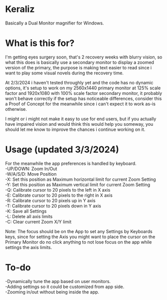 # Keraliz
Basically a Dual Monitor magnifier for Windows.

# What is this for?

I'm getting eyes surgery soon, that's 2 recovery weeks with blurry vision, so what this does is basically use a secondary monitor to display a zoomed version of the primary, the purpose is making text easier to read since i want to play some visual novels during the recovery time.

At 2/3/2024 i haven't tested throughly yet and the code has no dynamic options, it's setup to work on my 2560x1440 primary monitor at 125% scale factor and 1920x1080 with 100% scale factor secondary monitor, it probably won't behave correctly if the setup has noticeable differences, consider this a Proof of Concept for the meanwhile since i can't expect it to work as-is otherwise.

I might or i might not make it easy to use for end users, but if you actually have impaired vision and would think this would help you someway, you should let me know to improve the chances i continue working on it.
# Usage (updated 3/3/2024)
For the meanwhile the app preferences is handled by keyboard.<br />
-UP/DOWN: Zoom In/Out<br />
-W/A/S/D: Move Position<br />
-X: Set this position as Maximum horizontal limit for current Zoom Setting<br />
-Y: Set this position as Maximum vertical limit for current Zoom Setting<br />
-Q: Calibrate cursor to 20 pixels to the left in X axis<br />
-E: Calibrate cursor to 20 pixels to the right in X axis<br />
-R: Calibrate cursor to 20 pixels up in Y axis<br />
-T: Calibrate cursor to 20 pixels down in Y axis<br />
-K: Save all Settings<br />
-L: Delete all axis limits<br />
-C: Clear current Zoom X/Y limit<br />

Note: The focus should be on the App to set any Settings by Keyboards keys, since for setting the Axis you might want to place the cursor on the Primary Monitor do no click anything to not lose focus on the app while settings the axis limits. 

# To-do
-Dynamically tune the app based on user monitors.<br />
-Adding settings so it could be customized from app side.<br />
-Zooming in/out without being inside the app.<br />
